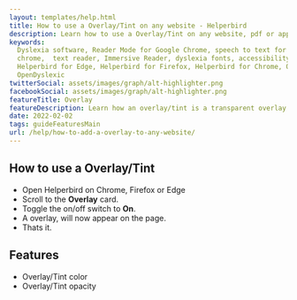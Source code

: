 ```yaml
---
layout: templates/help.html
title: How to use a Overlay/Tint on any website - Helperbird
description: Learn how to use a Overlay/Tint on any website, pdf or app.
keywords:
  Dyslexia software, Reader Mode for Google Chrome, speech to text for chrome, Text to speech for
  chrome,  text reader, Immersive Reader, dyslexia fonts, accessibility software, dyslexia software,
  Helperbird for Edge, Helperbird for Firefox, Helperbird for Chrome, Opendyslexic for Chrome,
  OpenDyslexic
twitterSocial: assets/images/graph/alt-highlighter.png
facebookSocial: assets/images/graph/alt-highlighter.png
featureTitle: Overlay
featureDescription: Learn how an overlay/tint is a transparent overlay that is placed on top of the website or pdf.
date: 2022-02-02
tags: guideFeaturesMain
url: /help/how-to-add-a-overlay-to-any-website/
---
```


## How to use a Overlay/Tint

- Open Helperbird on Chrome, Firefox or Edge
- Scroll to the **Overlay** card.
- Toggle the on/off switch to **On**.
- A overlay, will now appear on the page.
- Thats it.

## Features

- Overlay/Tint color
- Overlay/Tint opacity
